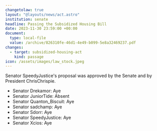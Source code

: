 ```yaml
---
changetolaw: true
layout: "@layouts/news/act.astro"
institution: senate
headline: Passing the Subsidized Housing Bill
date: 2023-11-30 23:59:00 +00:00
document:
  type: local-file
  value: /archive/826310fe-46d1-4e49-b099-5e8a32469237.pdf
changes:
  - target: subsidized-housing-act
    kind: passage
icon: /assets/images/law_stock.jpeg
---
```

Senator SpeedyJustice's proposal was approved by the Senate and by President ChrisChrispie.<!--more-->

- Senator Drekamor: Aye
- Senator JuniorTide: Absent
- Senator Quanton\_Biscuit: Aye
- Senator sadchamp: Aye
- Senator Sdorr: Aye
- Senator SpeedyJustice: Aye
- Senator Xcios: Aye
